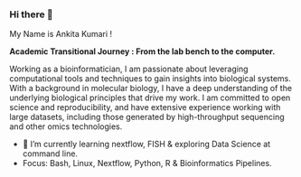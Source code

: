 ### Hi there 👋
My Name is Ankita Kumari ! <br />

**Academic Transitional Journey : From the lab bench to the computer.**<br />

Working as a bioinformatician, I am passionate about leveraging computational tools and techniques to gain insights into biological systems. 
With a background in molecular biology, I have a deep understanding of the underlying biological principles that drive my work. I am committed to open science and reproducibility, and have extensive experience working with large datasets, including those generated by high-throughput sequencing and other omics technologies. 


- 🌱 I’m currently learning nextflow, FISH & exploring Data Science at command line.
- Focus: Bash, Linux, Nextflow, Python, R & Bioinformatics Pipelines.
